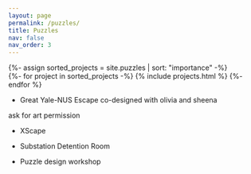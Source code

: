 ```yaml
---
layout: page
permalink: /puzzles/
title: Puzzles
nav: false
nav_order: 3
---
```


<div class="projects">
<!-- Display projects without categories -->
  {%- assign sorted_projects = site.puzzles | sort: "importance" -%}
  <!-- Generate cards for each project -->
  <div class="grid">
    {%- for project in sorted_projects -%}
      {% include projects.html %}
    {%- endfor %}
  </div>
</div>

- Great Yale-NUS Escape co-designed with olivia and sheena

ask for art permission

- XScape

- Substation Detention Room

- Puzzle design workshop